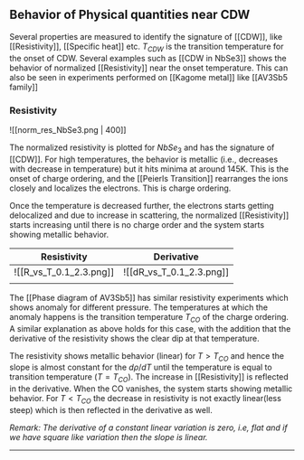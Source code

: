 ## Behavior of Physical quantities near CDW
Several properties are measured to identify the signature of [[CDW]], like [[Resistivity]], [[Specific heat]] etc. $T_{CDW}$ is the transition temperature for the onset of CDW. Several examples such as [[CDW in NbSe3]] shows the behavior of normalized [[Resistivity]] near the onset temperature. This can also be seen in experiments performed on [[Kagome metal]] like [[AV3Sb5 family]]  

### Resistivity 
![[norm_res_NbSe3.png | 400]]

The normalized resistivity is plotted for $NbSe_3$ and has the signature of [[CDW]]. For high temperatures, the behavior is metallic (i.e., decreases with decrease in temperature) but it hits minima at around 145K. This is the onset of charge ordering, and the [[Peierls Transition]] rearranges the ions closely and localizes the electrons. This is charge ordering. 

Once the temperature is decreased further, the electrons starts getting delocalized and due to increase in scattering, the normalized [[Resistivity]] starts increasing until there is no charge order and the system starts showing metallic behavior. 

| Resistivity  | Derivative               |
| ----------------------- | ------------------------ |
| ![[R_vs_T_0.1_2.3.png]] | ![[dR_vs_T_0.1_2.3.png]] |
|                         |                          |

The [[Phase diagram of AV3Sb5]] has similar resistivity experiments which shows anomaly for different pressure. The temperatures at which the anomaly happens is the transition temperature $T_{CO}$ of the charge ordering. A similar explanation as above holds for this case, with the addition that the derivative of the resistivity shows the clear dip at that temperature. 

The resistivity shows metallic behavior (linear) for $T > T_{CO}$ and hence the slope is almost constant for the $d\rho/dT$ until the temperature is equal to transition temperature ($T = T_{CO}$). The increase in [[Resistivity]] is reflected in the derivative. When the CO vanishes, the system starts showing metallic behavior. For  $T < T_{CO}$ the decrease in resistivity is not exactly linear(less steep) which is then reflected in the derivative as well. 

*Remark: The derivative of a constant linear variation is zero, i.e, flat and if we have square like variation then the slope is linear.*

---


